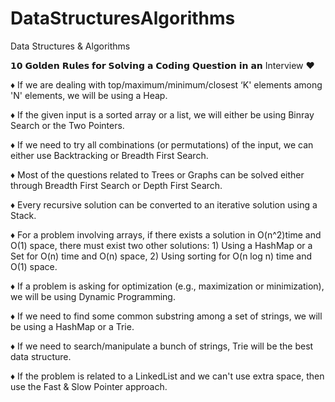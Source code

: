 # DataStructuresAlgorithms
Data Structures &amp; Algorithms

𝟭𝟬 𝗚𝗼𝗹𝗱𝗲𝗻 𝗥𝘂𝗹𝗲𝘀 𝗳𝗼𝗿 𝗦𝗼𝗹𝘃𝗶𝗻𝗴 𝗮 𝗖𝗼𝗱𝗶𝗻𝗴 𝗤𝘂𝗲𝘀𝘁𝗶𝗼𝗻 𝗶𝗻 𝗮𝗻 Interview ❤️

♦️ If we are dealing with top/maximum/minimum/closest ‘K' elements among 'N' elements, we will be using a Heap.

♦️ If the given input is a sorted array or a list, we will either be using Binray Search or the Two Pointers.

♦️ If we need to try all combinations (or permutations) of the input, we can either use Backtracking or Breadth First Search.

♦️ Most of the questions related to Trees or Graphs can be solved either through Breadth First Search or Depth First Search.

♦️ Every recursive solution can be converted to an iterative solution using a Stack.

♦️ For a problem involving arrays, if there exists a solution in O(n^2)time and O(1) space, there must exist two other solutions: 1) Using a HashMap or a Set for O(n) time and O(n) space, 2) Using sorting for O(n log n) time and O(1) space.

♦️ If a problem is asking for optimization (e.g., maximization or minimization), we will be using Dynamic Programming.

♦️ If we need to find some common substring among a set of strings, we will be using a HashMap or a Trie.

♦️ If we need to search/manipulate a bunch of strings, Trie will be the best data structure.


♦️ If the problem is related to a LinkedList and we can't use extra space, then use the Fast & Slow Pointer approach.